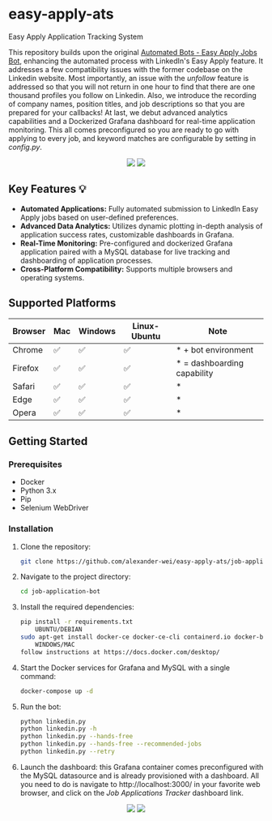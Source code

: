 # easy-apply-ats
Easy Apply Application Tracking System

This repository builds upon the original [Automated Bots - Easy Apply Jobs Bot](https://github.com/wodsuz/EasyApplyJobsBot), enhancing the automated process with LinkedIn's Easy Apply feature.  It addresses a few compatibility issues with the former codebase on the Linkedin website.  Most importantly, an issue with the *unfollow* feature is addressed so that you will not return in one hour to find that there are one thousand profiles you follow on Linkedin.  Also, we introduce the recording of company names, position titles, and job descriptions so that you are prepared for your callbacks!  At last, we debut advanced analytics capabilities and a Dockerized Grafana dashboard for real-time application monitoring.  This all comes preconfigured so you are ready to go with applying to every job, and keyword matches are configurable by setting in *config.py*.

<p align="center">
<img src="https://github.com/user-attachments/assets/0f4d379a-1798-45e3-943c-e6ff5283c25f" />
<!-- <img src="https://github.com/user-attachments/assets/76395cce-bc02-494b-9a0a-5d66ce2b64e8" /> -->
<img src="https://github.com/user-attachments/assets/25c87922-0b71-40ed-8170-4216958a747a" />
</p>

## Key Features 💡

- **Automated Applications:** Fully automated submission to LinkedIn Easy Apply jobs based on user-defined preferences.
- **Advanced Data Analytics:** Utilizes dynamic plotting in-depth analysis of application success rates, customizable dashboards in Grafana.
- **Real-Time Monitoring:** Pre-configured and dockerized Grafana application paired with a MySQL database for live tracking and dashboarding of application processes.
- **Cross-Platform Compatibility:** Supports multiple browsers and operating systems.

## Supported Platforms

| Browser | Mac | Windows | Linux-Ubuntu | Note                    |
|---------|-----|---------|--------------|-------------------------|
| Chrome  | ✅  | ✅     | ✅           |  * + bot environment         |
| Firefox  | ✅  | ✅     | ✅           |  * = dashboarding capability       |
| Safari  | ✅  | ✅     | ✅           | *       |
| Edge  | ✅  | ✅     | ✅           |  *       |
| Opera  | ✅  | ✅     | ✅           |  *       |

## Getting Started

### Prerequisites

- Docker
- Python 3.x
- Pip
- Selenium WebDriver

### Installation

1. Clone the repository:
   ```bash
   git clone https://github.com/alexander-wei/easy-apply-ats/job-application-bot

2. Navigate to the project directory:
    ```bash
    cd job-application-bot

3. Install the required dependencies:
    ```bash
    pip install -r requirements.txt
        UBUNTU/DEBIAN
    sudo apt-get install docker-ce docker-ce-cli containerd.io docker-buildx-plugin docker-compose-plugin
        WINDOWS/MAC
    follow instructions at https://docs.docker.com/desktop/

5. Start the Docker services for Grafana and MySQL with a single command:
    ```bash
    docker-compose up -d

6. Run the bot:
    ```bash
    python linkedin.py
    python linkedin.py -h
    python linkedin.py --hands-free
    python linkedin.py --hands-free --recommended-jobs 
    python linkedin.py --retry

7. Launch the dashboard: this Grafana container comes preconfigured with the MySQL datasource and is already provisioned with a dashboard.  All you need to do is navigate to http://localhost:3000/ in your favorite web browser, and click on the *Job Applications Tracker* dashboard link.

<p align="center">
<img src="https://github.com/user-attachments/assets/f90b1761-33d6-4756-84bc-d27fb46b3c13" />
<img src="https://github.com/user-attachments/assets/4029e7ed-fe0b-4fbd-90a5-3a09142a4d56" />
</p>
    
